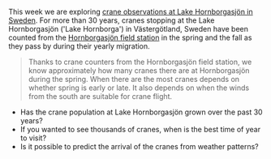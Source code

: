 This week we are exploring [crane observations at Lake Hornborgasjön in Sweden](https://www.hornborga.com/naturen/transtatistik/).
For more than 30 years, cranes stopping at the Lake Hornborgasjön ('Lake Hornborga') in Västergötland, Sweden have been counted from the 
[Hornborgasjön field station](https://www.hornborga.com/naturen/tranor/) in the spring and the fall as they pass by during their yearly migration.  

> Thanks to crane counters from the Hornborgasjön field station, we know approximately how many cranes there are at Hornborgasjön during the spring. 
> When there are the most cranes depends on whether spring is early or late. It also depends on when the winds from the south are suitable for crane flight.

- Has the crane population at Lake Hornborgasjön grown over the past 30 years?
- If you wanted to see thousands of cranes, when is the best time of year to visit?
- Is it possible to predict the arrival of the cranes from weather patterns? 

